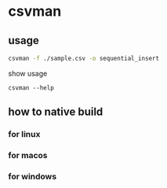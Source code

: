 # csvman
## usage

```sh
csvman -f ./sample.csv -o sequential_insert
```

show usage
```
csvman --help
```
## how to native build

### for linux

### for macos

### for windows

